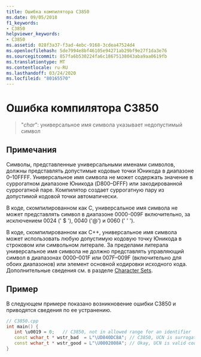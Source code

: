 ```yaml
---
title: Ошибка компилятора C3850
ms.date: 09/05/2018
f1_keywords:
- C3850
helpviewer_keywords:
- C3850
ms.assetid: 028f3a37-f3ad-4ebc-9168-3cdea47524d4
ms.openlocfilehash: 5de7994e8bf46105e94271ab29bf9e27f1da3e76
ms.sourcegitcommit: 857fa6b530224fa6c18675138043aba9aa0619fb
ms.translationtype: MT
ms.contentlocale: ru-RU
ms.lasthandoff: 03/24/2020
ms.locfileid: "80165570"
---
```

# <a name="compiler-error-c3850"></a>Ошибка компилятора C3850

> "*char*": универсальное имя символа указывает недопустимый символ

## <a name="remarks"></a>Примечания

Символы, представленные универсальными именами символов, должны представлять допустимые кодовые точки Юникода в диапазоне 0–10FFFF. Универсальное имя символа не может содержать значение в суррогатном диапазоне Юникода (D800–DFFF) или закодированной суррогатной паре. Компилятор создает суррогатную пару из допустимой кодовой точки автоматически.

В коде, скомпилированном как C, универсальное имя символа не может представлять символ в диапазоне 0000-009F включительно, за исключением 0024 (' $ '), 0040 ('\@') и 0060 (' ' ').

В коде, скомпилированном как C++, универсальное имя символа может использовать любую допустимую кодовую точку Юникода в строковом или символьном литерале. За пределами литерала универсальное имя символа не должно представлять управляющий символ в диапазонах 0000–001F или 007F–009F (включительно для обоих диапазонов) или элемент основной кодировки исходного кода.  Дополнительные сведения см. в разделе [Character Sets](../../cpp/character-sets.md).

## <a name="example"></a>Пример

В следующем примере показано возникновение ошибки C3850 и приводятся сведения по ее устранению.

```cpp
// C3850.cpp
int main() {
   int \u0019 = 0;   // C3850, not in allowed range for an identifier
   const wchar_t * wstr_bad  = L"\UD840DC8A"; // C3850, UCN is surrogate pair
   const wchar_t * wstr_good = L"\U0002008A"; // Okay, UCN is valid code point
}
```
